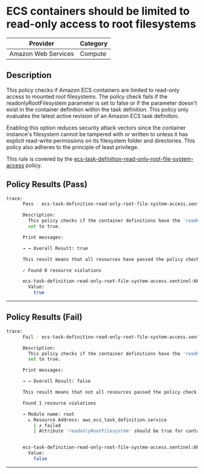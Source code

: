 # ECS containers should be limited to read-only access to root filesystems

| Provider            | Category     |
|---------------------|--------------|
| Amazon Web Services | Compute      |

## Description

This policy checks if Amazon ECS containers are limited to read-only access to mounted root filesystems. The policy check fails if the readonlyRootFilesystem parameter is set to false or if the parameter doesn't exist in the container definition within the task definition. This policy only evaluates the latest active revision of an Amazon ECS task definition.

Enabling this option reduces security attack vectors since the container instance's filesystem cannot be tampered with or written to unless it has explicit read-write permissions on its filesystem folder and directories. This policy also adheres to the principle of least privilege.

This rule is covered by the [ecs-task-definition-read-only-root-file-system-access](https://github.com/hashicorp/policy-library-NIST-Policy-Set-for-AWS-Terraform/blob/main/policies/ecs/ecs-task-definition-read-only-root-file-system-access.sentinel) policy.

## Policy Results (Pass)
```bash
trace:
      Pass - ecs-task-definition-read-only-root-file-system-access.sentinel

      Description:
        This policy checks if the container definitions have the 'readOnlyRootFileSystem' 
        set to true.

      Print messages:

      → → Overall Result: true

      This result means that all resources have passed the policy check for the policy ecs-task-definition-read-only-root-file-system-access.

      ✓ Found 0 resource violations

      ecs-task-definition-read-only-root-file-system-access.sentinel:66:1 - Rule "main"
        Value:
          true
```

---

## Policy Results (Fail)
```bash
trace:
      Fail - ecs-task-definition-read-only-root-file-system-access.sentinel

      Description:
        This policy checks if the container definitions have the 'readOnlyRootFileSystem' 
        set to true.

      Print messages:

      → → Overall Result: false

      This result means that not all resources passed the policy check and the protected behavior is not allowed for the policy ecs-task-definition-read-only-root-file-system-access.

      Found 1 resource violations

      → Module name: root
        ↳ Resource Address: aws_ecs_task_definition.service
          | ✗ failed
          | Attribute 'readonlyRootFilesystem' should be true for container definitions for the given task definition. Refer to https://docs.aws.amazon.com/securityhub/latest/userguide/ecs-controls.html#ecs-5 for more details.


      ecs-task-definition-read-only-root-file-system-access.sentinel:66:1 - Rule "main"
        Value:
          false
```

---